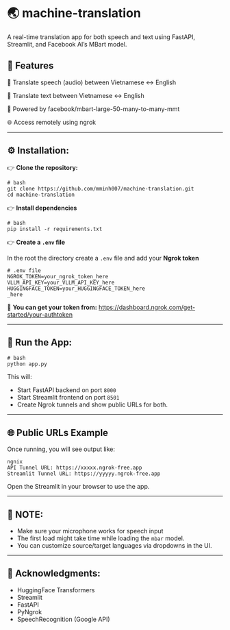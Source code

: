 # :earth_asia: machine-translation

A real-time translation app for both speech and text using FastAPI, Streamlit, and Facebook AI’s MBart model.

## :rocket: Features

:microphone: Translate speech (audio) between Vietnamese ↔ English

:memo: Translate text between Vietnamese ↔ English

:robot: Powered by facebook/mbart-large-50-many-to-many-mmt

:globe_with_meridians: Access remotely using ngrok

---

## :gear: Installation:

:point_right: **Clone the repository:**

```
# bash
git clone https://github.com/mminh007/machine-translation.git
cd machine-translation
```

:point_right: **Install dependencies**

```
# bash
pip install -r requirements.txt
```

:point_right: **Create a `.env` file**

In the root the directory create a `.env` file and add your **Ngrok token**

```
# .env file
NGROK_TOKEN=your_ngrok_token_here
VLLM_API_KEY=your_VLLM_API_KEY_here
HUGGINGFACE_TOKEN=your_HUGGINGFACE_TOKEN_here
_here
```

:key: **You can get your token from:** https://dashboard.ngrok.com/get-started/your-authtoken

---

## :running: Run the App:

```
# bash
python app.py
```

This will:

- Start FastAPI backend on port `8000`
- Start Streamlit frontend on port `8501`
- Create Ngrok tunnels and show public URLs for both.

---

## :globe_with_meridians: Public URLs Example

Once running, you will see output like:

```
ngnix
API Tunnel URL: https://xxxxx.ngrok-free.app
Streamlit Tunnel URL: https://yyyyy.ngrok-free.app
```

Open the Streamlit in your browser to use the app.

---

## :hammer: NOTE:

- Make sure your microphone works for speech input
- The first load might take time while loading the `mbar` model.
- You can customize source/target languages via dropdowns in the UI.

---

## :raised_hands: Acknowledgments:

- HuggingFace Transformers
- Streamlit
- FastAPI
- PyNgrok
- SpeechRecognition (Google API)
